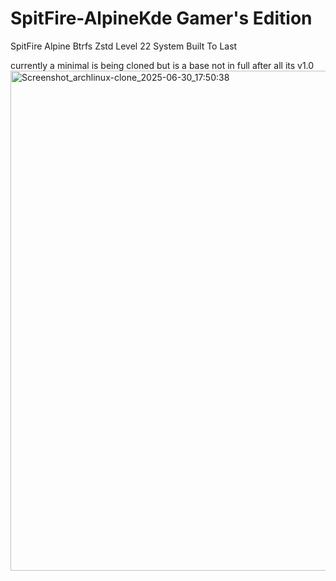# SpitFire-AlpineKde Gamer's Edition
SpitFire Alpine Btrfs Zstd Level 22 System Built To Last

currently a minimal is being cloned but is a base not in full after all its v1.0
<img width="1280" height="800" alt="Screenshot_archlinux-clone_2025-06-30_17:50:38" src="https://github.com/user-attachments/assets/0b6e58cb-b457-4ddd-93ca-b7b6114fac77" />
